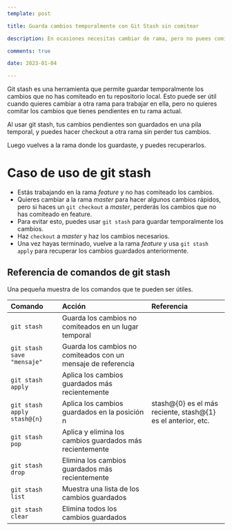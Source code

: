 ```yaml
---
template: post

title: Guarda cambios temporalmente con Git Stash sin comitear

description: En ocasiones necesitas cambiar de rama, pero no puees comitear los cambios de tu rama actual. Git Stash te ayuda con eso.

comments: true

date: 2023-01-04

---
```


<style type="text/css">
	article td {
		text-align: left !important;
	}
</style>

Git stash es una herramienta que permite guardar temporalmente los cambios que no has comiteado en tu repositorio local. Esto puede ser útil cuando quieres cambiar a otra rama para trabajar en ella, pero no quieres comitar los cambios que tienes pendientes en tu rama actual.

Al usar git stash, tus cambios pendientes son guardados en una pila temporal, y puedes hacer checkout a otra rama sin perder tus cambios.

Luego vuelves a la rama donde los guardaste, y puedes recuperarlos.

# Caso de uso de git stash

- Estás trabajando en la rama *feature* y no has comiteado los cambios.
- Quieres cambiar a la rama *master* para hacer algunos cambios rápidos, pero si haces un `git checkout` a *master*, perderás los cambios que no has comiteado en feature.
- Para evitar esto, puedes usar `git stash` para guardar temporalmente los cambios.
- Haz `checkout` a *master* y haz los cambios necesarios.
- Una vez hayas terminado, vuelve a la rama *feature* y usa `git stash apply` para recuperar los cambios guardados anteriormente.

## Referencia de comandos de git stash

Una pequeña muestra de los comandos que te pueden ser útiles.

|          Comando          |                             Acción                            |                          Referencia                          |
|:--------------------------|:--------------------------------------------------------------|:-------------------------------------------------------------|
| `git stash `                | Guarda los cambios no comiteados en un lugar temporal         |                                                              |
| `git stash save "mensaje"`  | Guarda los cambios no comiteados con un mensaje de referencia |                                                              |
| `git stash apply`           | Aplica los cambios guardados más recientemente                |                                                              |
| `git stash apply stash@{n}` | Aplica los cambios guardados en la posición n                 | stash@{0} es el más reciente, stash@{1} es el anterior, etc. |
| `git stash pop`             | Aplica y elimina los cambios guardados más recientemente      |                                                              |
| `git stash drop`            | Elimina los cambios guardados más recientemente               |                                                              |
| `git stash list`            | Muestra una lista de los cambios guardados                    |                                                              |
| `git stash clear`           | Elimina todos los cambios guardados                           |                                                              |